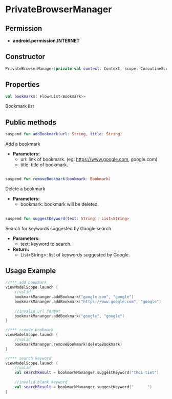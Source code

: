 # PrivateBrowserManager

## Permission

- **android.permission.INTERNET**

## Constructor

```kotlin
PrivateBrowserManager(private val context: Context, scope: CoroutineScope)
```

## Properties

 ```kotlin
val bookmarks: Flow<List<Bookmark>>
```
Bookmark list

## Public methods

```kotlin
suspend fun addBookmark(url: String, title: String)
```
Add a bookmark
- **Parameters:**
    - url: link of bookmark. (eg: https://www.google.com, google.com)
    - title: title of bookmark.
##
```kotlin
suspend fun removeBookmark(bookmark: Bookmark)
```
Delete a bookmark
- **Parameters:**
    - bookmark: bookmark will be deleted.
##
```kotlin
suspend fun suggestKeyword(text: String): List<String>
```
Search for keywords suggested by Google search
- **Parameters:**
    - text: keyword to search.
- **Return:**
    - List\<String\>: list of keywords suggested by Google.

## Usage Example

```kotlin
//*** add bookmark
viewModelScope.launch {
    //valid
    bookmarkMananger.addBookmark("google.com", "google")
    bookmarkMananger.addBookmark("https://www.google.com", "google")
    
    //invalid url format 
    bookmarkMananger.addBookmark("google", "google")
}

//*** remove bookmark
viewModelScope.launch {
    //valid
    bookmarkMananger.removeBookmark(deleteBookmark)
}

//*** search keyword
viewModelScope.launch {
    //valid
    val searchResult = bookmarkMananger.suggestKeyword("thoi tiet")
    
    //invalid blank keyword
    val searchResult = bookmarkMananger.suggestKeyword("      ")
}

```
